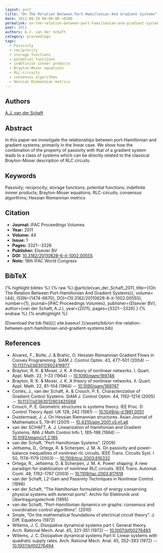 ```yaml
---
layout: post
title: "On The Relation Between Port-Hamiltonian And Gradient Systems"
date: 2011-08-28 00:00:00 +0100
permalink: on-the-relation-between-port-hamiltonian-and-gradient-systems
year: 2011
authors: A.J. van der Schaft
category: proceedings
tags:
  - Passivity
  - reciprocity
  - storage functions
  - potential functions
  - indefinite innner products
  - Brayton-Moser equations
  - RLC-circuits
  - consensus algorithms
  - Hessian Riemannian metrics
---
```

 
## Authors
[A.J. van der Schaft](authors/arjan-van-der-schaft)
 
## Abstract
 In this paper we investigate the relationships between port-Hamiltonian and gradient systems; primarily in the linear case. We show how the combination of the property of passivity with that of a gradient system leads to a class of systems which can be directly related to the classical Brayton-Moser description of RLC circuits.
 
## Keywords
Passivity; reciprocity; storage functions; potential functions; indefinite innner products; Brayton-Moser equations; RLC-circuits; consensus algorithms; Hessian Riemannian metrics
 
## Citation
- **Journal:** IFAC Proceedings Volumes
- **Year:** 2011
- **Volume:** 44
- **Issue:** 1
- **Pages:** 3321--3326
- **Publisher:** Elsevier BV
- **DOI:** [10.3182/20110828-6-it-1002.00555](https://doi.org/10.3182/20110828-6-it-1002.00555)
- **Note:** 18th IFAC World Congress
 
## BibTeX
{% highlight bibtex %}
{% raw %}
@article{van_der_Schaft_2011,
  title={{On The Relation Between Port-Hamiltonian And Gradient Systems}},
  volume={44},
  ISSN={1474-6670},
  DOI={10.3182/20110828-6-it-1002.00555},
  number={1},
  journal={IFAC Proceedings Volumes},
  publisher={Elsevier BV},
  author={van der Schaft, A.J.},
  year={2011},
  pages={3321--3326}
}
{% endraw %}
{% endhighlight %}
 
[Download the bib file]({{ site.baseurl }}/assets/bib/on-the-relation-between-port-hamiltonian-and-gradient-systems.bib)
 
## References
- Alvarez, F., Bolte, J. & Brahic, O. Hessian Riemannian Gradient Flows in Convex Programming. SIAM J. Control Optim. 43, 477–501 (2004) -- [10.1137/s0363012902419977](https://doi.org/10.1137/s0363012902419977)
- Brayton, R. K. & Moser, J. K. A theory of nonlinear networks. I. Quart. Appl. Math. 22, 1–33 (1964) -- [10.1090/qam/169746](https://doi.org/10.1090/qam/169746)
- Brayton, R. K. & Moser, J. K. A theory of nonlinear networks. II. Quart. Appl. Math. 22, 81–104 (1964) -- [10.1090/qam/169747](https://doi.org/10.1090/qam/169747)
- Cortés, J., van der Schaft, A. & Crouch, P. E. Characterization of Gradient Control Systems. SIAM J. Control Optim. 44, 1192–1214 (2005) -- [10.1137/s0363012903425568](https://doi.org/10.1137/s0363012903425568)
- Crouch, P. E. Geometric structures in systems theory. IEE Proc. D Control Theory Appl. UK 128, 242 (1981) -- [10.1049/ip-d.1981.0051](https://doi.org/10.1049/ip-d.1981.0051)
- Duistermaat, J. J. On Hessian Riemannian structures. Asian Journal of Mathematics 5, 79–91 (2001) -- [10.4310/ajm.2001.v5.n1.a6](https://doi.org/10.4310/ajm.2001.v5.n1.a6)
- van der SCHAFT, A. J. Linearization of Hamiltonian and Gradient Systems. IMA J Math Control Info 1, 185–198 (1984) -- [10.1093/imamci/1.2.185](https://doi.org/10.1093/imamci/1.2.185)
- van der Schaft, “Port-Hamiltonian Systems”. (2009)
- Jeltsema, D., Ortega, R. & Scherpen, J. M. A. On passivity and power-balance inequalities of nonlinear rlc circuits. IEEE Trans. Circuits Syst. I 50, 1174–1179 (2003) -- [10.1109/tcsi.2003.816332](https://doi.org/10.1109/tcsi.2003.816332)
- Ortega, R., Jeltsema, D. & Scherpen, J. M. A. Power shaping: A new paradigm for stabilization of nonlinear RLC circuits. IEEE Trans. Automat. Contr. 48, 1762–1767 (2003) -- [10.1109/tac.2003.817918](https://doi.org/10.1109/tac.2003.817918)
- van der Schaft, L2-Gain and Passivity Techniques in Nonlinear Control. (1996)
- van der Schaft, “The Hamiltonian formulation of energy conserving physical systems with external ports”. Archiv für Elektronik und Übertragungstechnik (1995)
- van der Schaft, “Port-Hamiltonian dynamics on graphs: consensus and coordination control algorithms”. (2010)
- Smale, ”On the mathematical foundations of electrical circuit theory”. J. Diff. Equations (1972)
- Willems, J. C. Dissipative dynamical systems part I: General theory. Arch. Rational Mech. Anal. 45, 321–351 (1972) -- [10.1007/bf00276493](https://doi.org/10.1007/bf00276493)
- Willems, J. C. Dissipative dynamical systems Part II: Linear systems with quadratic supply rates. Arch. Rational Mech. Anal. 45, 352–393 (1972) -- [10.1007/bf00276494](https://doi.org/10.1007/bf00276494)

